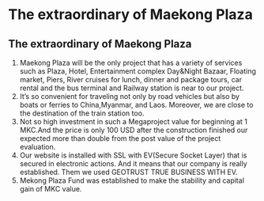 # The extraordinary of Maekong Plaza

## **The extraordinary of Maekong Plaza**

1. Maekong Plaza will be the only project that has a variety of services such as Plaza, Hotel, Entertainment complex Day\&Night Bazaar, Floating market, Piers, River cruises for lunch, dinner and package tours, car rental and the bus terminal and Railway station is near to our project.
2. It’s so convenient for traveling not only by road vehicles but also by boats or ferries to China,Myanmar, and Laos. Moreover, we are close to the destination of the train station too.
3. Not so high investment in such a Megaproject value for beginning at 1 MKC.And the price is only 100 USD after the construction finished our expected more than double from the post value of the project evaluation.
4. Our website is installed with SSL with EV(Secure Socket Layer) that is secured in electronic actions. And it means that our company is really established. Them we used GEOTRUST TRUE BUSINESS WITH EV.
5. Mekong Plaza Fund was established to make the stability and capital gain of MKC value.

